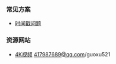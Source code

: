 ### 常见方案
- [时间戳问题](https://blog.csdn.net/shulianghan/article/details/106088151)



### 资源网站
- [4K视频](https://www.yuankusucai.com/33758.html)
417987689@qq.com/guoxu521
